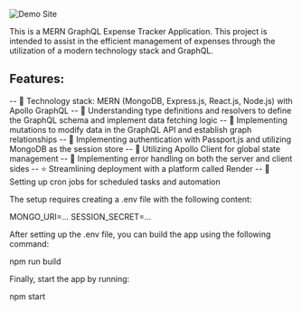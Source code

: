 ![Demo Site](https://freeimage.host/i/JVv98EF)


This is a MERN GraphQL Expense Tracker Application. This project is intended to assist in the efficient management of expenses through the utilization of a modern technology stack and GraphQL.

## Features:

-- 🌟 Technology stack: MERN (MongoDB, Express.js, React.js, Node.js) with Apollo GraphQL
-- 📝 Understanding type definitions and resolvers to define the GraphQL schema and implement data fetching logic
-- 🔄 Implementing mutations to modify data in the GraphQL API and establish graph relationships
-- 🎃 Implementing authentication with Passport.js and utilizing MongoDB as the session store
-- 🚀 Utilizing Apollo Client for global state management
-- 🐞 Implementing error handling on both the server and client sides
-- ⭐ Streamlining deployment with a platform called Render
-- 👾 Setting up cron jobs for scheduled tasks and automation


The setup requires creating a .env file with the following content:

MONGO_URI=...
SESSION_SECRET=...


After setting up the .env file, you can build the app using the following command:

npm run build


Finally, start the app by running:

npm start
